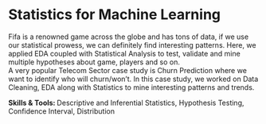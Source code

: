 # Statistics for Machine Learning 
Fifa is a renowned game across the globe and has tons of data, if we use our statistical prowess, we can definitely find interesting patterns. Here, we applied EDA coupled with Statistical Analysis to test, validate and mine multiple hypotheses about game, players and so on. \
A very popular Telecom Sector case study is Churn Prediction where we want to identify who will churn/won’t. In this case study, we worked on Data Cleaning, EDA along with Statistics to mine interesting patterns and trends.

<b> Skills & Tools: </b> Descriptive and Inferential Statistics, Hypothesis Testing, Confidence Interval, Distribution
